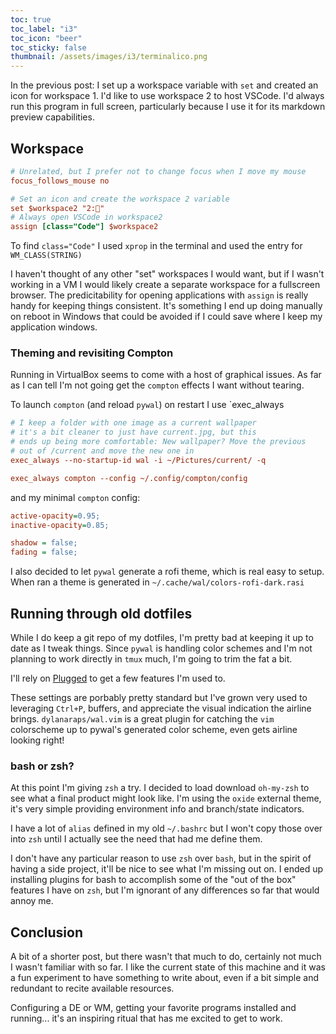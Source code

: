 ```yaml
---
toc: true
toc_label: "i3"
toc_icon: "beer"
toc_sticky: false
thumbnail: /assets/images/i3/terminalico.png
---
```

<link href="https://cdn.rawgit.com/Killercodes/281792c423a4fe5544d9a8d36a4430f2/raw/36c2eb3e0c44133880485a143717bda9d180f2c1/GistDarkCode.css" rel="stylesheet" type="text/css">

In the previous post: I set up a workspace variable with `set` and created an icon for workspace 1. I'd like to use workspace 2 to host VSCode. I'd always run this program in full screen, particularly because I use it for its markdown preview capabilities. 

## Workspace
```ini
# Unrelated, but I prefer not to change focus when I move my mouse
focus_follows_mouse no

# Set an icon and create the workspace 2 variable
set $workspace2 "2:"
# Always open VSCode in workspace2
assign [class="Code"] $workspace2
```

To find `class="Code"` I used `xprop` in the terminal and used the entry for `WM_CLASS(STRING)`

I haven't thought of any other "set" workspaces I would want, but if I wasn't working in a VM I would likely create a separate workspace for a fullscreen browser. The predicitability for opening applications with `assign` is really handy for keeping things consistent. It's something I end up doing manually on reboot in Windows that could be avoided if I could save where I keep my application windows.

### Theming and revisiting Compton
Running in VirtualBox seems to come with a host of graphical issues. As far as I can tell I'm not going get the `compton` effects I want without tearing. 

To launch `compton` (and reload `pywal`) on restart I use `exec_always
```ini
# I keep a folder with one image as a current wallpaper
# it's a bit cleaner to just have current.jpg, but this
# ends up being more comfortable: New wallpaper? Move the previous
# out of /current and move the new one in
exec_always --no-startup-id wal -i ~/Pictures/current/ -q

exec_always compton --config ~/.config/compton/config
```

and my minimal `compton` config:
```ini
active-opacity=0.95;
inactive-opacity=0.85;

shadow = false;
fading = false;
```

I also decided to let `pywal` generate a rofi theme, which is real easy to setup. When ran a theme is generated in `~/.cache/wal/colors-rofi-dark.rasi`

## Running through old dotfiles
While I do keep a git repo of my dotfiles, I'm pretty bad at keeping it up to date as I tweak things. Since `pywal` is handling color schemes and I'm not planning to work directly in `tmux` much, I'm going to trim the fat a bit.

I'll rely on [Plugged](link) to get a few features I'm used to.

<script src="https://gist.github.com/Hoenn/9a30c9cd6c8b986a31d7e5aecc69c07f.js"></script>

These settings are porbably pretty standard but I've grown very used to leveraging `Ctrl+P`, buffers, and appreciate the visual indication the airline brings. `dylanaraps/wal.vim` is a great plugin for catching the `vim` colorscheme up to pywal's generated color scheme, even gets airline looking right!

### bash or zsh?
At this point I'm giving `zsh` a try. I decided to load download `oh-my-zsh` to see what a final product might look like. I'm using the `oxide` external theme, it's very simple providing environment info and branch/state indicators.

 I have a lot of `alias` defined in my old `~/.bashrc` but I won't copy those over into `zsh` until I actually see the need that had me define them.

 I don't have any particular reason to use `zsh` over `bash`, but in the spirit of having a side project, it'll be nice to see what I'm missing out on. I ended up installing plugins for bash to accomplish some of the "out of the box" features I have on `zsh`, but I'm ignorant of any differences so far that would annoy me.

 ## Conclusion
 A bit of a shorter post, but there wasn't that much to do, certainly not much I wasn't familiar with so far. I like the current state of this machine and it was a fun experiment to have something to write about, even if a bit simple and redundant to recite available resources. 
 
 Configuring a DE or WM, getting your favorite programs installed and running... it's an inspiring ritual that has me excited to get to work.